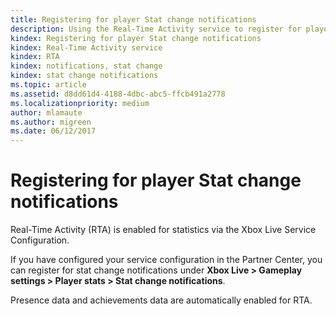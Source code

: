 ```yaml
---
title: Registering for player Stat change notifications
description: Using the Real-Time Activity service to register for player stat change notifications.
kindex: Registering for player Stat change notifications
kindex: Real-Time Activity service
kindex: RTA
kindex: notifications, stat change
kindex: stat change notifications
ms.topic: article
ms.assetid: d8dd61d4-4188-4dbc-abc5-ffcb491a2778
ms.localizationpriority: medium
author: mlamaute
ms.author: migreen
ms.date: 06/12/2017
---
```


# Registering for player Stat change notifications

Real-Time Activity (RTA) is enabled for statistics via the Xbox Live Service Configuration.

If you have configured your service configuration in the Partner Center, you can register for stat change notifications under **Xbox Live > Gameplay settings > Player stats > Stat change notifications**.

Presence data and achievements data are automatically enabled for RTA.
